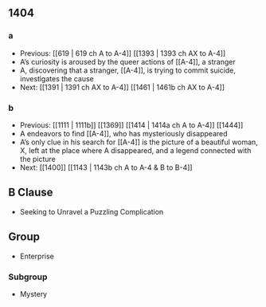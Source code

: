 ## 1404
### a
- Previous: [[619 | 619 ch A to A-4]] [[1393 | 1393 ch AX to A-4]] 
- A’s curiosity is aroused by the queer actions of [[A-4]], a stranger
- A, discovering that a stranger, [[A-4]], is trying to commit suicide, investigates the cause
- Next: [[1391 | 1391 ch AX to A-4]] [[1461 | 1461b ch AX to A-4]] 

### b
- Previous: [[1111 | 1111b]] [[1369]] [[1414 | 1414a ch A to A-4]] [[1444]] 
- A endeavors to find [[A-4]], who has mysteriously disappeared
- A’s only clue in his search for [[A-4]] is the picture of a beautiful woman, X, left at the place where A disappeared, and a legend connected with the picture
- Next: [[1400]] [[1143 | 1143b ch A to A-4 &amp; B to B-4]] 

## B Clause
- Seeking to Unravel a Puzzling Complication

## Group
- Enterprise

### Subgroup
- Mystery

